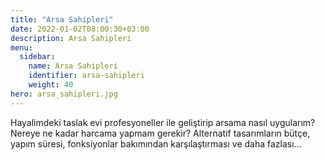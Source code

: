 ```yaml
---
title: "Arsa Sahipleri"
date: 2022-01-02T08:00:30+03:00
description: Arsa Sahipleri
menu:
  sidebar:
    name: Arsa Sahipleri
    identifier: arsa-sahipleri
    weight: 40
hero: arsa_sahipleri.jpg
---
```

Hayalimdeki taslak evi profesyoneller ile geliştirip arsama nasıl uygularım? Nereye ne kadar harcama yapmam gerekir? Alternatif tasarımların bütçe, yapım süresi, fonksiyonlar bakımından karşılaştırması ve daha fazlası...